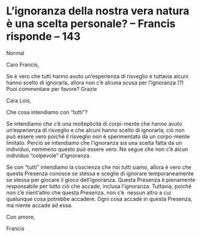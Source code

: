 # L’ignoranza della nostra vera natura è una scelta personale? – Francis risponde – 143

Normal

Caro Francis,

Se è vero che tutti hanno avuto un’esperienza di risveglio e tuttavia alcuni hanno scelto di ignorarla, allora non c’è alcuna scusa per l’ignoranza (?) Puoi commentare per favore? Grazie

 Cara Lois,

 Che cosa intendiamo con “tutti”?

Se intendiamo che c’è una molteplicità di corpi-mente che hanno avuto un’esperienza di risveglio e che alcuni hanno scelto di ignorarla, ciò non può essere vero poiché il risveglio non è sperimentato da un corpo-mente limitato. Perciò se intendiamo che l’ignoranza sia una scelta fatta da un individuo, nemmeno questo può essere vero. Ne segue che non c’è alcun individuo “colpevole” d’ignoranza.

 Se con “tutti” intendiamo la coscienza che noi tutti siamo, allora è vero che questa Presenza conosce se stessa e sceglie di ignorare temporaneamente se stessa per giocare il gioco dell’ignoranza. Questa Presenza è pienamente responsabile per tutto ciò che accade, inclusa l’ignoranza. Tuttavia, poiché non c’è nient’altro che questa Presenza, non c’è  nessun altro a cui qualunque cosa potrebbe accadere. Ogni cosa accade in questa Presenza, ma niente accade ad essa.

 Con amore,

Francis

